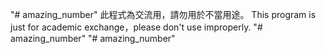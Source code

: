 "# amazing_number" 
此程式為交流用，請勿用於不當用途。
This program is just for academic exchange，please don't use improperly.
"# amazing_number" 
"# amazing_number" 
